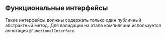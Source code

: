 ## Функциональные интерфейсы
Такие интерфейсы должны содержать только один публичный абстрактный метод.
Для валидации на этапе компиляции используется аннотация `@FunctionalInterface`.